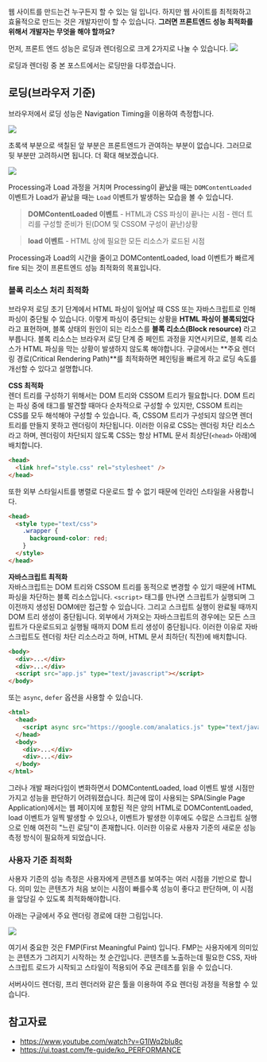 웹 사이트를 만드는건 누구든지 할 수 있는 일 입니다. 하지만 웹 사이트를 최적화하고 효율적으로 만드는 것은 개발자만이 할 수 있습니다. **그러면 프론트엔드 성능 최적화를 위해서 개발자는 무엇을 해야 할까요?**

먼저, 프론트 엔드 성능은 로딩과 렌더링으로 크게 2가지로 나눌 수 있습니다.
![](https://images.velog.io/images/whow1101/post/36d83e3b-c09d-4a81-a321-a8005b683d17/image.png)

로딩과 렌더링 중 본 포스트에서는 로딩만을 다루겠습니다.

## 로딩(브라우저 기준)
브라우저에서 로딩 성능은 Navigation Timing을 이용하여 측정합니다.

![](https://images.velog.io/images/whow1101/post/e0ec9cab-5be9-464e-87f3-eee2105e8784/image.png)

초록색 부분으로 색칠된 앞 부분은 프론트엔드가 관여하는 부분이 없습니다. 그러므로 뒷 부분만 고려하시면 됩니다. 더 확대 해보겠습니다.

![](https://images.velog.io/images/whow1101/post/7a1c3829-b71a-47c9-bae2-32119d9433ed/image.png)

Processing과 Load 과정을 거치며 Processing이 끝났을 때는 `DOMContentLoaded` 이벤트가 Load가 끝났을 때는 `Load` 이벤트가 발생하는 모습을 볼 수 있습니다.

> **DOMContentLoaded 이벤트**
	- HTML과 CSS 파싱이 끝나는 시점
    - 렌더 트리를 구성할 준비가 된(DOM 및 CSSOM 구성이 끝난)상황
    
> **load 이벤트**
	- HTML 상에 필요한 모든 리소스가 로드된 시점


Processing과 Load의 시간을 줄이고 DOMContentLoaded, load 이벤트가 빠르게 fire 되는 것이 프론트엔드 성능 최적화의 목표입니다.

### 블록 리소스 처리 최적화
브라우저 로딩 초기 단계에서 HTML 파싱이 일어날 때 CSS 또는 자바스크립트로 인해 파싱이 중단될 수 있습니다. 이렇게 파싱이 중단되는 상황을 **HTML 파싱이 블록되었다**라고 표현하며, 블록 상태의 원인이 되는 리소스를 **블록 리소스(Block resource)** 라고 부릅니다. 블록 리소스는 브라우저 로딩 단계 중 페인트 과정을 지연시키므로, 블록 리소스가 HTML 파싱을 막는 상황이 발생하지 않도록 해야합니다. 구글에서는 **주요 렌더링 경로(Critical Rendering Path)**를 최적화하면 페인팅을 빠르게 하고 로딩 속도를 개선할 수 있다고 설명합니다.


**CSS 최적화**  
렌더 트리를 구성하기 위해서는 DOM 트리와 CSSOM 트리가 필요합니다. DOM 트리는 파싱 중에 태그를 발견할 때마다 순차적으로 구성할 수 있지만, CSSOM 트리는 CSS를 모두 해석해야 구성할 수 있습니다. 즉, CSSOM 트리가 구성되지 않으면 렌더 트리를 만들지 못하고 렌더링이 차단됩니다. 이러한 이유로 CSS는 렌더링 차단 리소스라고 하며, 렌더링이 차단되지 않도록 CSS는 항상 HTML 문서 최상단(`<head>` 아래)에 배치합니다.
```html
<head>
  <link href="style.css" rel="stylesheet" />
</head>
```

또한 외부 스타일시트를 병렬로 다운로드 할 수 없기 때문에 인라인 스타일을 사용합니다.

```html
<head>
  <style type="text/css">
    .wrapper {
      background-color: red;   
    }
  </style>
</head>
```

**자바스크립트 최적화**  
자바스크립트는 DOM 트리와 CSSOM 트리를 동적으로 변경할 수 있기 때문에 HTML 파싱을 차단하는 블록 리소스입니다. `<script>` 태그를 만나면 스크립트가 실행되며 그 이전까지 생성된 DOM에만 접근할 수 있습니다. 그리고 스크립트 실행이 완료될 때까지 DOM 트리 생성이 중단됩니다. 외부에서 가져오는 자바스크립트의 경우에는 모든 스크립트가 다운로드되고 실행될 때까지 DOM 트리 생성이 중단됩니다. 이러한 이유로 자바스크립트도 렌더링 차단 리소스라고 하며, HTML 문서 최하단(</body> 직전)에 배치합니다.
```html
<body>
  <div>...</div>
  <div>...</div>
  <script src="app.js" type="text/javascript"></script>
</body>
```

또는 `async`, `defer` 옵션을 사용할 수 있습니다.

```html
<html>
  <head>
    <script async src="https://google.com/analatics.js" type="text/javascript"></script>
  </head>
  <body>
    <div>...</div>
    <div>...</div>
  </body>
</html>
```
  
그러나 개발 패러다임이 변화하면서 DOMContentLoaded, load 이벤트 발생 시점만 가지고 성능을 판단하기 어려워졌습니다. 최근에 많이 사용되는 SPA(Single Page Application)에서는 웹 페이지에 포함된 적은 양의 HTML로 DOMContentLoaded, load 이벤트가 일찍 발생할 수 있으나, 이벤트가 발생한 이후에도 수많은 스크립트 실행으로 인해 여전히 "느린 로딩"이 존재합니다. 이러한 이유로 사용자 기준의 새로운 성능 측정 방식이 필요하게 되었습니다.

### 사용자 기준 최적화
사용자 기준의 성능 측정은 사용자에게 콘텐츠를 보여주는 여러 시점을 기반으로 합니다. 의미 있는 콘텐츠가 처음 보이는 시점이 빠를수록 성능이 좋다고 판단하며, 이 시점을 앞당길 수 있도록 최적화해야합니다.

아래는 구글에서 주요 렌더링 경로에 대한 그림입니다.

![](https://images.velog.io/images/whow1101/post/f1d13c31-40b3-45f5-b4f5-bb92844eeefd/image.png)

여기서 중요한 것은 FMP(First Meaningful Paint) 입니다. FMP는 사용자에게 의미있는 콘텐츠가 그려지기 시작하는 첫 순간입니다. 콘텐츠를 노출하는데 필요한 CSS, 자바스크립트 로드가 시작되고 스타일이 적용되어 주요 콘테츠를 읽을 수 있습니다.

서버사이드 렌더링, 프리 렌더러와 같은 툴을 이용하여 주요 렌더링 과정을 적용할 수 있습니다.

## 참고자료
- https://www.youtube.com/watch?v=G1IWq2blu8c
- https://ui.toast.com/fe-guide/ko_PERFORMANCE